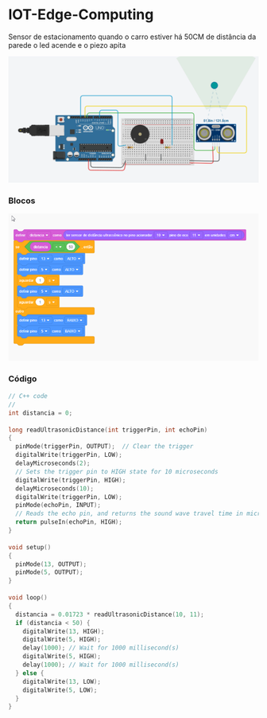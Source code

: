 # IOT-Edge-Computing

Sensor de estacionamento  quando o carro estiver há 50CM de distância da parede o led acende e o piezo apita

![](https://github.com/rockiir/-IOT-Edge-Computing/blob/main/gif.gif)

### Blocos
![](https://github.com/rockiir/-IOT-Edge-Computing/blob/main/chrome_g71vmo0t0A.png)


### Código

```c
// C++ code
//
int distancia = 0;

long readUltrasonicDistance(int triggerPin, int echoPin)
{
  pinMode(triggerPin, OUTPUT);  // Clear the trigger
  digitalWrite(triggerPin, LOW);
  delayMicroseconds(2);
  // Sets the trigger pin to HIGH state for 10 microseconds
  digitalWrite(triggerPin, HIGH);
  delayMicroseconds(10);
  digitalWrite(triggerPin, LOW);
  pinMode(echoPin, INPUT);
  // Reads the echo pin, and returns the sound wave travel time in microseconds
  return pulseIn(echoPin, HIGH);
}

void setup()
{
  pinMode(13, OUTPUT);
  pinMode(5, OUTPUT);
}

void loop()
{
  distancia = 0.01723 * readUltrasonicDistance(10, 11);
  if (distancia < 50) {
    digitalWrite(13, HIGH);
    digitalWrite(5, HIGH);
    delay(1000); // Wait for 1000 millisecond(s)
    digitalWrite(5, HIGH);
    delay(1000); // Wait for 1000 millisecond(s)
  } else {
    digitalWrite(13, LOW);
    digitalWrite(5, LOW);
  }
}
```

